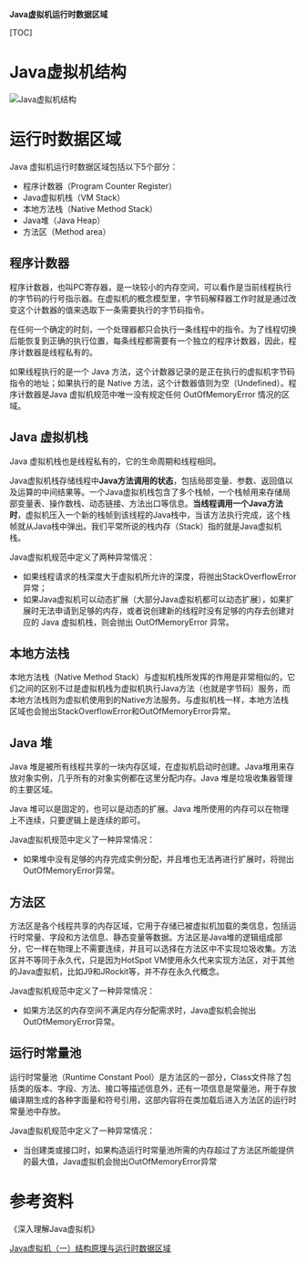 **Java虚拟机运行时数据区域**

[TOC]

# Java虚拟机结构

![Java虚拟机结构](http://upload-images.jianshu.io/upload_images/1417629-3a2a7c7286d0418a.png?imageMogr2/auto-orient/strip%7CimageView2/2/w/1240)

# 运行时数据区域

Java 虚拟机运行时数据区域包括以下5个部分：

* 程序计数器（Program Counter Register）
* Java虚拟机栈（VM Stack）
* 本地方法栈（Native Method Stack）
* Java堆（Java Heap）
* 方法区（Method area）

## 程序计数器

程序计数器，也叫PC寄存器，是一块较小的内存空间，可以看作是当前线程执行的字节码的行号指示器。在虚拟机的概念模型里，字节码解释器工作时就是通过改变这个计数器的值来选取下一条需要执行的字节码指令。

在任何一个确定的时刻，一个处理器都只会执行一条线程中的指令。为了线程切换后能恢复到正确的执行位置，每条线程都需要有一个独立的程序计数器，因此，程序计数器是线程私有的。

如果线程执行的是一个 Java 方法，这个计数器记录的是正在执行的虚拟机字节码指令的地址；如果执行的是 Native 方法，这个计数器值则为空（Undefined）。程序计数器是Java 虚拟机规范中唯一没有规定任何 OutOfMemoryError 情况的区域。

## Java 虚拟机栈

Java 虚拟机栈也是线程私有的，它的生命周期和线程相同。

Java虚拟机栈存储线程中**Java方法调用的状态**，包括局部变量、参数、返回值以及运算的中间结果等。一个Java虚拟机栈包含了多个栈帧，一个栈帧用来存储局部变量表、操作数栈、动态链接、方法出口等信息。**当线程调用一个Java方法时**，虚拟机压入一个新的栈帧到该线程的Java栈中，当该方法执行完成，这个栈帧就从Java栈中弹出。我们平常所说的栈内存（Stack）指的就是Java虚拟机栈。

Java虚拟机规范中定义了两种异常情况：

* 如果线程请求的栈深度大于虚拟机所允许的深度，将抛出StackOverflowError异常；
* 如果Java虚拟机可以动态扩展（大部分Java虚拟机都可以动态扩展），如果扩展时无法申请到足够的内存，或者说创建新的线程时没有足够的内存去创建对应的 Java 虚拟机栈，则会抛出 OutOfMemoryError 异常。

## 本地方法栈

本地方法栈（Native Method Stack）与虚拟机栈所发挥的作用是非常相似的，它们之间的区别不过是虚拟机栈为虚拟机执行Java方法（也就是字节码）服务，而本地方法栈则为虚拟机使用到的Native方法服务。与虚拟机栈一样，本地方法栈区域也会抛出StackOverflowError和OutOfMemoryError异常。

## Java 堆

Java 堆是被所有线程共享的一块内存区域，在虚拟机启动时创建。Java堆用来存放对象实例，几乎所有的对象实例都在这里分配内存。Java 堆是垃圾收集器管理的主要区域。

Java 堆可以是固定的，也可以是动态的扩展。Java 堆所使用的内存可以在物理上不连续，只要逻辑上是连续的即可。

Java虚拟机规范中定义了一种异常情况：

* 如果堆中没有足够的内存完成实例分配，并且堆也无法再进行扩展时，将抛出OutOfMemoryError异常。

## 方法区

方法区是各个线程共享的内存区域，它用于存储已被虚拟机加载的类信息，包括运行时常量、字段和方法信息、静态变量等数据。方法区是Java堆的逻辑组成部分，它一样在物理上不需要连续，并且可以选择在方法区中不实现垃圾收集。方法区并不等同于永久代，只是因为HotSpot VM使用永久代来实现方法区，对于其他的Java虚拟机，比如J9和JRockit等，并不存在永久代概念。

Java虚拟机规范中定义了一种异常情况：

* 如果方法区的内存空间不满足内存分配需求时，Java虚拟机会抛出OutOfMemoryError异常。

## 运行时常量池

运行时常量池（Runtime Constant Pool）是方法区的一部分，Class文件除了包括类的版本、字段、方法、接口等描述信息外，还有一项信息是常量池，用于存放编译期生成的各种字面量和符号引用，这部内容将在类加载后进入方法区的运行时常量池中存放。

Java虚拟机规范中定义了一种异常情况：

* 当创建类或接口时，如果构造运行时常量池所需的内存超过了方法区所能提供的最大值，Java虚拟机会抛出OutOfMemoryError异常

# 参考资料

《深入理解Java虚拟机》

[Java虚拟机（一）结构原理与运行时数据区域](http://liuwangshu.cn/java/jvm/1-runtime-data-area.html)


